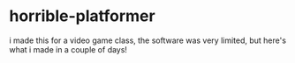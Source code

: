 # horrible-platformer
i made this for a video game class, the software was very limited, but here's what i made in a couple of days!
